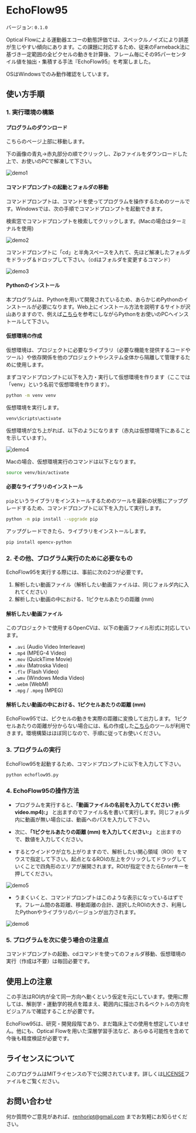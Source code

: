 # EchoFlow95

バージョン: `0.1.0`

Optical Flowによる運動器エコーの動態評価では、スペックルノイズにより誤差が生じやすい傾向にあります。この課題に対応するため、従来のFarneback法に基づき一定範囲の全ピクセルの動きを計算後、フレーム毎にその95パーセンタイル値を抽出・集積する手法『EchoFlow95』を考案しました。

OSはWindowsでのみ動作確認をしています。

## 使い方手順
### 1. 実行環境の構築

#### プログラムのダウンロード
こちらのページ上部に移動します。

下の画像の青丸→赤丸部分の順でクリックし、Zipファイルをダウンロードした上で、お使いのPCで解凍して下さい。

![demo1](https://github.com/renhorikawa/echoflow95/blob/master/assets/demo1.png)

#### コマンドプロンプトの起動とフォルダの移動
コマンドプロンプトは、コマンドを使ってプログラムを操作するためのツールです。Windowsでは、次の手順でコマンドプロンプトを起動できます。

検索窓でコマンドプロンプトを検索してクリックします。(Macの場合はターミナルを使用)

![demo2](https://github.com/renhorikawa/echoflow95/blob/master/assets/demo2.png)


コマンドプロンプトに「cd」と半角スペースを入れて、先ほど解凍したフォルダをドラッグ＆ドロップして下さい。（cdはフォルダを変更するコマンド）

![demo3](https://github.com/renhorikawa/echoflow95/blob/master/assets/demo3.png)


#### Pythonのインストール
本プログラムは、Pythonを用いて開発されているため、あらかじめPythonのインストールが必要になります。Web上にインストール方法を説明するサイトが沢山ありますので、例えば[こちら](https://udemy.benesse.co.jp/development/python-work/python-install.html)を参考にしながらPythonをお使いのPCへインストールして下さい。


#### 仮想環境の作成
仮想環境は、プロジェクトに必要なライブラリ（必要な機能を提供するコードやツール）や依存関係を他のプロジェクトやシステム全体から隔離して管理するために使用します。

まずコマンドプロンプトに以下を入力・実行して仮想環境を作ります（ここでは「venv」という名前で仮想環境を作ります）。

```bash
python -m venv venv
```

仮想環境を実行します。

```bash
venv\Scripts\activate
```
仮想環境が立ち上がれば、以下のようになります（赤丸は仮想環境下にあることを示しています）。

![demo4](https://github.com/renhorikawa/echoflow95/blob/master/assets/demo4.png)

Macの場合、仮想環境実行のコマンドは以下となります。
```bash
source venv/bin/activate
```

#### 必要なライブラリのインストール

`pip`というライブラリをインストールするためのツールを最新の状態にアップグレードするため、コマンドプロンプトに以下を入力して実行します。
```bash
python -m pip install --upgrade pip
```

アップグレードできたら、ライブラリをインストールします。
```bash
pip install opencv-python 
```

### 2. その他、プログラム実行のために必要なもの
EchoFlow95を実行する際には、事前に次の2つが必要です。
1. 解析したい動画ファイル（解析したい動画ファイルは、同じフォルダ内に入れてください）
2. 解析したい動画の中における、1ピクセルあたりの距離 (mm) 

#### 解析したい動画ファイル

このプロジェクトで使用するOpenCVは、以下の動画ファイル形式に対応しています。

- `.avi` (Audio Video Interleave)
- `.mp4` (MPEG-4 Video)
- `.mov` (QuickTime Movie)
- `.mkv` (Matroska Video)
- `.flv` (Flash Video)
- `.wmv` (Windows Media Video)
- `.webm` (WebM)
- `.mpg` / `.mpeg` (MPEG)

#### 解析したい動画の中における、1ピクセルあたりの距離 (mm) 
EchoFlow95では、ピクセルの動きを実際の距離に変換して出力します。
1ピクセルあたりの距離が分からない場合には、私の作成した[こちら](https://github.com/renhorikawa/calc_dist_app)のツールが利用できます。環境構築はほぼ同じなので、手順に従ってお使いください。

### 3. プログラムの実行
EchoFlow95を起動するため、コマンドプロンプトに以下を入力して下さい。

```bash
python echoflow95.py
```

### 4. EchoFlow95の操作方法

- プログラムを実行すると、**「動画ファイルの名前を入力してください (例: video.mp4):」** と出ますのでファイル名を書いて実行します。同じフォルダ内に動画が無い場合には、動画へのパスを入力して下さい。

- 次に、**「1ピクセルあたりの距離 (mm) を入力してください:」** と出ますので、数値を入力してください。

- するとウインドウが立ち上がりますので、解析したい関心領域（ROI）をマウスで指定して下さい。起点となるROIの左上をクリックしてドラッグしていくことで四角形のエリアが展開されます。ROIが指定できたらEnterキーを押してください。

![demo5](https://github.com/renhorikawa/echoflow95/blob/master/assets/demo5.png) 

- うまくいくと、コマンドプロンプトはこのような表示になっているはずです。フレーム間の各距離、移動距離の合計、選択したROIの大きさ、利用したPythonやライブラリのバージョンが出力されます。

![demo6](https://github.com/renhorikawa/echoflow95/blob/master/assets/demo6.png) 

### 5. プログラムを次に使う場合の注意点
コマンドプロンプトの起動、cdコマンドを使ってのフォルダ移動、仮想環境の実行（作成は不要）は毎回必要です。

## 使用上の注意
この手法はROI内が全て同一方向へ動くという仮定を元にしています。使用に際しては、解剖学・運動学的視点を踏まえ、範囲内に描出されるベクトルの方向をビジュアルで確認することが必要です。

EchoFlow95は、研究・開発段階であり、まだ臨床上での使用を想定していません。他にも、Optical Flowを用いた深層学習手法など、あらゆる可能性を含めて今後も精度検証が必要です。

## ライセンスについて
このプログラムはMITライセンスの下で公開されています。詳しくは[LICENSE](https://github.com/renhorikawa/echoflow95/blob/master/LICENSE.txt)ファイルをご覧ください。

## お問い合わせ

何か質問やご意見があれば、[renhoript@gmail.com](mailto:renhoript@gmail.com) までお気軽にお知らせください。
